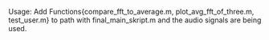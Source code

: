 Usage: 
Add Functions{compare_fft_to_average.m, plot_avg_fft_of_three.m, test_user.m} 
to path with final_main_skript.m and the audio signals are being used.


